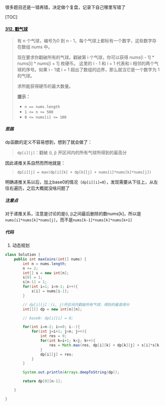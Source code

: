很多题目还是一错再错，决定做个复盘，记录下自己哪里写错了



[TOC]

#### [312. 戳气球](https://leetcode-cn.com/problems/burst-balloons/)

> 有 n 个气球，编号为0 到 n - 1，每个气球上都标有一个数字，这些数字存在数组 nums 中。
>
> 现在要求你戳破所有的气球。戳破第 i 个气球，你可以获得 nums[i - 1] * nums[i] * nums[i + 1] 枚硬币。 这里的 i - 1 和 i + 1 代表和 i 相邻的两个气球的序号。如果 i - 1或 i + 1 超出了数组的边界，那么就当它是一个数字为 1 的气球。
>
> 求所能获得硬币的最大数量。
>
> 
>
> **提示：**
>
> - `n == nums.length`
> - `1 <= n <= 500`
> - `0 <= nums[i] <= 100`



##### 思路

dp函数的定义不容易想到，想到了就会做了：

> `dp[i][j]`：戳破 (i, j) 开区间内的所有气球所得到的最高分

因此递推关系自然而然地就是：

> `dp[i][j] = max(dp[i][k] + dp[k][j] + nums[i]*nums[k]*nums[j])`



明确递推关系以后，加上base0的情况（`dp[i][i]=0`），发现需要从下往上，从左往右遍历，之后大概就没啥问题了



##### 注意点

对于递推关系，注意是讨论的是(i, j)之间最后删除的数nums[k]，所以是`nums[i]*nums[k]*nums[j]`，而不是`nums[k-1]*nums[k]*nums[k+1]`



##### 代码

1. 动态规划

```java
class Solution {
    public int maxCoins(int[] nums) {
        int n = nums.length;
        n += 2;
        int[] s = new int[n];
        s[0] = 1;
        s[n-1] = 1;
        for(int i=1; i<n-1; i++){
            s[i] = nums[i-1];
        }

        // dp[i][j]：(i, j)开区间内戳破所有气球，得到的最高得分
        int[][] dp = new int[n][n];

        // base0: dp[i][i] = 0;

        for(int i=n-2; i>=0; i--){
            for(int j=i+1; j<n; j++){
                int res = 0;
                for(int k=i+1; k<j; k++){
                    res = Math.max(res, dp[i][k] + dp[k][j] + s[i]*s[k]*s[j]);
                }
                dp[i][j] = res;
            }
        }

        System.out.println(Arrays.deepToString(dp));

        return dp[0][n-1];

    }

}
```

